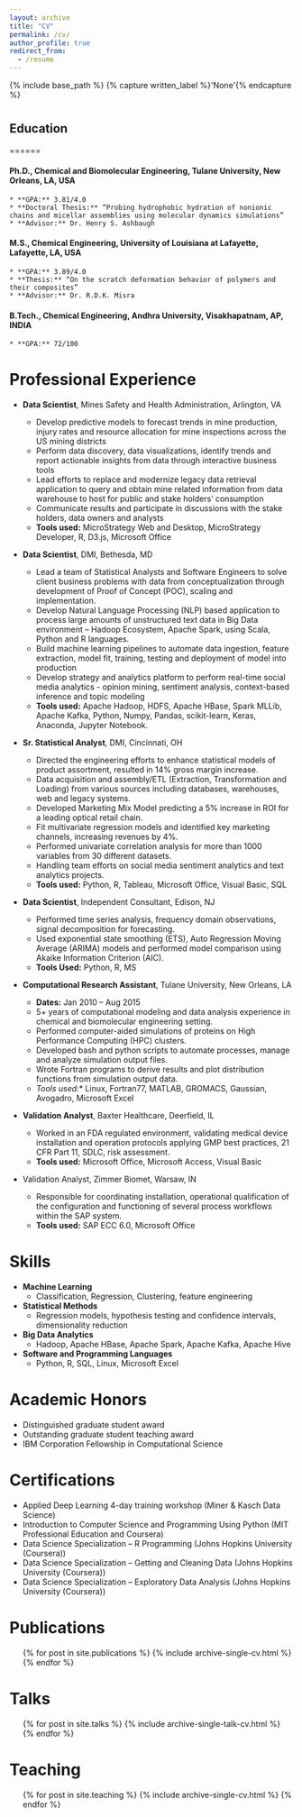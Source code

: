 ```yaml
---
layout: archive
title: "CV"
permalink: /cv/
author_profile: true
redirect_from:
  - /resume
---
```


{% include base_path %}
{% capture written_label %}'None'{% endcapture %}

#

## Education
======
#### Ph.D., Chemical and Biomolecular Engineering, Tulane University, New Orleans, LA, USA
    * **GPA:** 3.81/4.0
    * **Doctoral Thesis:** “Probing hydrophobic hydration of nonionic chains and micellar assemblies using molecular dynamics simulations”
    * **Advisor:** Dr. Henry S. Ashbaugh

#### M.S., Chemical Engineering, University of Louisiana at Lafayette, Lafayette, LA, USA
    * **GPA:** 3.89/4.0	
    * **Thesis:** “On the scratch deformation behavior of polymers and their composites”
    * **Advisor:** Dr. R.D.K. Misra

#### B.Tech., Chemical Engineering, Andhra University, Visakhapatnam, AP, INDIA
    * **GPA:** 72/100

#

Professional Experience
======
* **Data Scientist**, Mines Safety and Health Administration, Arlington, VA
    * Develop predictive models to forecast trends in mine production, injury rates and resource allocation for mine inspections across the US mining districts
    * Perform data discovery, data visualizations, identify trends and report actionable insights from data through interactive business tools
    * Lead efforts to replace and modernize legacy data retrieval application to query and obtain mine related information from data warehouse to host for public and stake holders’ consumption
    * Communicate results and participate in discussions with the stake holders, data owners and analysts
    * **Tools used:** MicroStrategy Web and Desktop, MicroStrategy Developer, R, D3.js, Microsoft Office


* **Data Scientist**, DMI, Bethesda, MD
    * Lead a team of Statistical Analysts and Software Engineers to solve client business problems with data from conceptualization through development of Proof of Concept (POC), scaling and implementation.
    * Develop Natural Language Processing (NLP) based application to process large amounts of unstructured text data in Big Data environment – Hadoop Ecosystem, Apache Spark, using Scala, Python and R languages.
    * Build machine learning pipelines to automate data ingestion, feature extraction, model fit, training, testing and deployment of model into production
    * Develop strategy and analytics platform to perform real-time social media analytics - opinion mining, sentiment analysis, context-based inference and topic modeling
    * **Tools used:** Apache Hadoop, HDFS, Apache HBase, Spark MLLib, Apache Kafka, Python, Numpy, Pandas, scikit-learn, Keras, Anaconda, Jupyter Notebook.


* **Sr. Statistical Analyst**, DMI, Cincinnati, OH
    * Directed the engineering efforts to enhance statistical models of product assortment, resulted in 14% gross margin increase.
    * Data acquisition and assembly/ETL (Extraction, Transformation and Loading) from various sources including databases, warehouses, web and legacy systems.
    * Developed Marketing Mix Model predicting a 5% increase in ROI for a leading optical retail chain.
    * Fit multivariate regression models and identified key marketing channels, increasing revenues by 4%.
    * Performed univariate correlation analysis for more than 1000 variables from 30 different datasets.
    * Handling team efforts on social media sentiment analytics and text analytics projects.
    * **Tools used:** Python, R, Tableau, Microsoft Office, Visual Basic, SQL

* **Data Scientist**, Independent Consultant, Edison, NJ
    * Performed time series analysis, frequency domain observations, signal decomposition for forecasting.
    * Used exponential state smoothing (ETS), Auto Regression Moving Average (ARIMA) models and performed model comparison using Akaike Information Criterion (AIC).
    * **Tools Used:** Python, R, MS

* **Computational Research Assistant**, Tulane University, New Orleans, LA
    * **Dates:** Jan 2010 – Aug 2015
    * 5+ years of computational modeling and data analysis experience in chemical and biomolecular engineering setting.
    * Performed computer-aided simulations of proteins on High Performance Computing (HPC) clusters.
    * Developed bash and python scripts to automate processes, manage and analyze simulation output files.
    * Wrote Fortran programs to derive results and plot distribution functions from simulation output data.
    * *Tools used:** Linux, Fortran77, MATLAB, GROMACS, Gaussian, Avogadro, Microsoft Excel

* **Validation Analyst**, Baxter Healthcare, Deerfield, IL
    * Worked in an FDA regulated environment, validating medical device installation and operation protocols applying GMP best practices, 21 CFR Part 11, SDLC, risk assessment.
    * **Tools used:** Microsoft Office, Microsoft Access, Visual Basic

* Validation Analyst, Zimmer Biomet, Warsaw, IN
    * Responsible for coordinating installation, operational qualification of the configuration and functioning of several process workflows within the SAP system.
    * **Tools used:** SAP ECC 6.0, Microsoft Office

Skills
======
* **Machine Learning**
    * Classification, Regression, Clustering, feature engineering
* **Statistical Methods**
    * Regression models, hypothesis testing and confidence intervals, dimensionality reduction
* **Big Data Analytics**
    * Hadoop, Apache HBase, Apache Spark, Apache Kafka, Apache Hive
* **Software and Programming Languages**
    * Python, R, SQL, Linux, Microsoft Excel

Academic Honors
======
* Distinguished graduate student award
* Outstanding graduate student teaching award
* IBM Corporation Fellowship in Computational Science

Certifications
======
* Applied Deep Learning 4-day training workshop (Miner & Kasch Data Science)
* Introduction to Computer Science and Programming Using Python (MIT Professional Education and Coursera)
* Data Science Specialization – R Programming (Johns Hopkins University (Coursera))
* Data Science Specialization – Getting and Cleaning Data (Johns Hopkins University (Coursera))
* Data Science Specialization – Exploratory Data Analysis (Johns Hopkins University (Coursera))

Publications
======
  <ul>{% for post in site.publications %}
    {% include archive-single-cv.html %}
  {% endfor %}</ul>
  
Talks
======
  <ul>{% for post in site.talks %}
    {% include archive-single-talk-cv.html %}
  {% endfor %}</ul>
  
Teaching
======
  <ul>{% for post in site.teaching %}
    {% include archive-single-cv.html %}
  {% endfor %}</ul>
  

